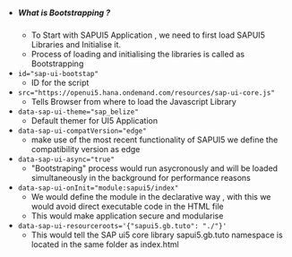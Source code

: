 * ##### What is Bootstrapping ?
  * To Start with SAPUI5 Application , we need to first load SAPUI5 Libraries and Initialise it.
  * Process of loading and initialising the libraries is called as Bootstrapping
* ```id="sap-ui-bootstap"``` 
  * ID for the script
* ```src="https://openui5.hana.ondemand.com/resources/sap-ui-core.js"```
  * Tells Browser from where to load the Javascript Library
* ```data-sap-ui-theme="sap_belize"```
  * Default themer for UI5 Application
* ```data-sap-ui-compatVersion="edge"```
  * make use of the most recent functionality of SAPUI5 we define the compatibility version as edge
* ```data-sap-ui-async="true"```
  * "Bootstraping" process would run asycronously and will be loaded simultaneously in the background for performance reasons
* ```data-sap-ui-onInit="module:sapui5/index"```
  * We would define the module in the declarative way , with this we would avoid direct executable code in the HTML file
  * This would make application secure and modularise
* ```data-sap-ui-resourceroots='{"sapui5.gb.tuto": "./"}'```
  * This would tell the SAP ui5 core library sapui5.gb.tuto namespace is located in the same folder as index.html
